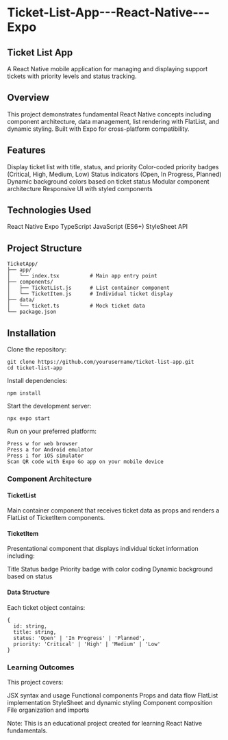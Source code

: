 # Ticket-List-App---React-Native---Expo

## Ticket List App
A React Native mobile application for managing and displaying support tickets with priority levels and status tracking.

## Overview
This project demonstrates fundamental React Native concepts including component architecture, data management, list rendering with FlatList, and dynamic styling. Built with Expo for cross-platform compatibility.

## Features

Display ticket list with title, status, and priority
Color-coded priority badges (Critical, High, Medium, Low)
Status indicators (Open, In Progress, Planned)
Dynamic background colors based on ticket status
Modular component architecture
Responsive UI with styled components

## Technologies Used

React Native
Expo
TypeScript
JavaScript (ES6+)
StyleSheet API

## Project Structure
    TicketApp/
    ├── app/
    │   └── index.tsx          # Main app entry point
    ├── components/
    │   ├── TicketList.js      # List container component
    │   └── TicketItem.js      # Individual ticket display
    ├── data/
    │   └── ticket.ts          # Mock ticket data
    └── package.json

## Installation

Clone the repository:
```
git clone https://github.com/yourusername/ticket-list-app.git
cd ticket-list-app
```

Install dependencies:
```
npm install
```

Start the development server:
```
npx expo start
```

Run on your preferred platform:
```
Press w for web browser
Press a for Android emulator
Press i for iOS simulator
Scan QR code with Expo Go app on your mobile device
```

### Component Architecture

#### TicketList
Main container component that receives ticket data as props and renders a FlatList of TicketItem components.
#### TicketItem
Presentational component that displays individual ticket information including:

Title
Status badge
Priority badge with color coding
Dynamic background based on status

#### Data Structure
Each ticket object contains:

    {
      id: string,
      title: string,
      status: 'Open' | 'In Progress' | 'Planned',
      priority: 'Critical' | 'High' | 'Medium' | 'Low'
    }

### Learning Outcomes
This project covers:

JSX syntax and usage
Functional components
Props and data flow
FlatList implementation
StyleSheet and dynamic styling
Component composition
File organization and imports

Note: This is an educational project created for learning React Native fundamentals.
